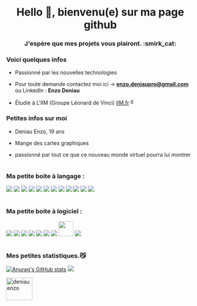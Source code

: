 
<h1 align="center">
Hello 👋, bienvenu(e) sur ma page github</h1>
<h3 align="center">J'espère que mes projets vous plairont. :smirk_cat:</h3>
<h3> Voici quelques infos</h3>

- Passionné par les nouvelles technologies

- Pour toute demande contactez moi ici -> **enzo.deniaupro@gmail.com** ou LinkedIn : **Enzo Deniau**

- Étudie à L'IIM (Groupe Léonard de Vinci) [IIM.fr](https://www.iim.fr/) <img src="https://www.iim.fr/ecole-web/fav/favicon-32x32.png" alt="IIM" width="16" height="16"/>

<h3> Petites infos sur moi </h3>

- Deniau Enzo, 19 ans

- Mange des cartes graphiques

- passionné par tout ce que ce nouveau monde virtuel pourra lui montrer 

<h1 align="center"></h1>

<h3 align="left">Ma petite boite à langage :</h3>
<p align="left"><img src="https://deniau-enzo.fr/img/logo_software/HTML5.png" /> <img src="https://deniau-enzo.fr/img/logo_software/css.png" /> <img src="https://deniau-enzo.fr/img/logo_software/java.png" /> <img src="https://deniau-enzo.fr/img/logo_software/phpobject.png" /> <img src="https://deniau-enzo.fr/img/logo_software/sql.png" /> <img src="https://deniau-enzo.fr/img/logo_software/scss.png" /> <img src="https://deniau-enzo.fr/img/logo_software/vue.png" /> <img src="https://deniau-enzo.fr/img/logo_software/tailwind.png" /> <img src="https://deniau-enzo.fr/img/logo_software/three.png" /> <img src="https://deniau-enzo.fr/img/logo_software/spline.png" /> <img src="https://deniau-enzo.fr/img/logo_software/symfony.png"/> <img src="https://deniau-enzo.fr/img/logo_software/nodejs.png" /> </p>

<h1 align="center"></h1>

<h3 align="left">Ma petite boite à logiciel :</h3>

<img src="https://deniau-enzo.fr/img/logo_software/affter.png" /> <img src="https://deniau-enzo.fr/img/logo_software/illustrator.png" /> <img src="https://deniau-enzo.fr/img/logo_software/indesign.png" /> <img src="https://deniau-enzo.fr/img/logo_software/photoshop.png" /> <img src="https://deniau-enzo.fr/img/logo_software/premiere.png" /> <img src="https://deniau-enzo.fr/img/logo_software/xd.png" /> <img src="https://deniau-enzo.fr/img/logo_software/figma.png" /> <img src="https://deniau-enzo.fr/img/logo_software/blender.png" width="40" height="40" /> <img src="https://deniau-enzo.fr/img/logo_software/3ds.png" />

<h1 align="center"></h1>

  
  
<h3>Mes petites statistiques.😼 </h3>

[![Anurag's GitHub stats](https://github-readme-stats.vercel.app/api?username=Enzdo)](https://github.com/Enzdo/github-readme-stats)
![](https://github-readme-stats.vercel.app/api/top-langs/?username=Enzdo&theme=dark&hide_border=false&include_all_commits=false&count_private=false&layout=compact)

<a href="https://fr.linkedin.com/in/enzo-deniau-29872221a" target="blank"><img align="center" src="https://raw.githubusercontent.com/rahuldkjain/github-profile-readme-generator/master/src/images/icons/Social/linked-in-alt.svg" alt="deniau enzo" height="60" width="70" /></a>
</p>


